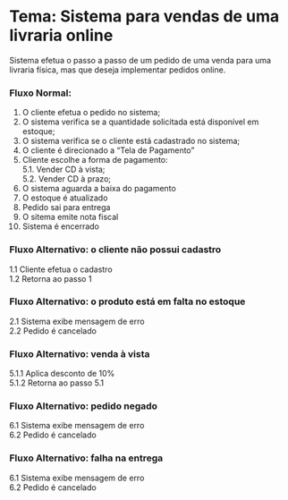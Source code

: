 # Tema: Sistema para vendas de uma livraria online
Sistema efetua o passo a passo de um pedido de uma venda para uma livraria física, mas que deseja implementar pedidos online.
### Fluxo Normal:
1. 	O cliente efetua o pedido no sistema;
2.	O sistema verifica se a quantidade solicitada está disponível em estoque;
3.	O sistema verifica se o cliente está cadastrado no sistema;
4.	O cliente é direcionado a “Tela de Pagamento”
5.	Cliente escolhe a forma de pagamento: <br>
  5.1.	Vender CD à vista;<br>
  5.2.	Vender CD à prazo;<br>
6.	O sistema aguarda a baixa do pagamento
7.	O estoque é atualizado
8.	Pedido sai para entrega
9.	O sitema emite nota fiscal
10.	Sistema é encerrado

### Fluxo Alternativo: o cliente não possui cadastro
1.1 Cliente efetua o cadastro<br>
1.2 Retorna ao passo 1

### Fluxo Alternativo: o produto está em falta no estoque
2.1 Sistema exibe mensagem de erro<br>
2.2 Pedido é cancelado
### Fluxo Alternativo: venda à vista
5.1.1 Aplica desconto de 10%<br>
5.1.2 Retorna ao passo 5.1
### Fluxo Alternativo: pedido negado
6.1 Sistema exibe mensagem de erro<br>
6.2 Pedido é cancelado
### Fluxo Alternativo: falha na entrega
6.1 Sistema exibe mensagem de erro<br>
6.2 Pedido é cancelado
